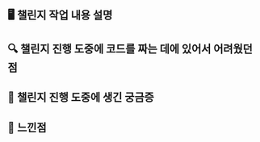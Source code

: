 ## 🖥️ 챌린지 작업 내용 설명

<!-- 이것은 보이지 않는 주석입니다 ```javascript 엔터 ``` 를통해 코드를 이쁘게 적어둘 수 있어요! 노션에서 쓰듯이 이쁘게 설명해주세요! -->

## 🔍 챌린지 진행 도중에 코드를 짜는 데에 있어서 어려웠던 점

<!-- 어떤 점이 가장 코드 짜는 데에 있어서 어려웠나요?  -->

## 🤔 챌린지 진행 도중에 생긴 궁금증

<!-- TanStack-Query의 작동 방식에 대해서 조금 더 알고싶나요? 뭐가 궁금한가요? -->

## 📝 느낀점

<!-- 부족했던 점이나, 생성형 AI의 도움을 받지 않고 직접 코드를 작성하면서 느낀 점을 적어주세요! -->
